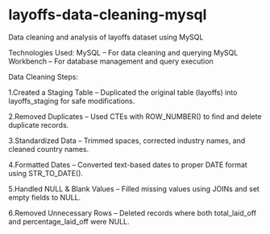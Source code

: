 # layoffs-data-cleaning-mysql
Data cleaning and analysis of layoffs dataset using MySQL

Technologies Used:
MySQL – For data cleaning and querying
MySQL Workbench – For database management and query execution

Data Cleaning Steps:

1️.Created a Staging Table – Duplicated the original table (layoffs) into layoffs_staging for safe modifications.

2️.Removed Duplicates – Used CTEs with ROW_NUMBER() to find and delete duplicate records.

3️.Standardized Data – Trimmed spaces, corrected industry names, and cleaned country names.

4️.Formatted Dates – Converted text-based dates to proper DATE format using STR_TO_DATE().

5️.Handled NULL & Blank Values – Filled missing values using JOINs and set empty fields to NULL.

6️.Removed Unnecessary Rows – Deleted records where both total_laid_off and percentage_laid_off were NULL.
